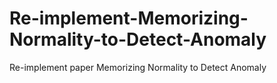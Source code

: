 # Re-implement-Memorizing-Normality-to-Detect-Anomaly
Re-implement paper Memorizing Normality to Detect Anomaly
